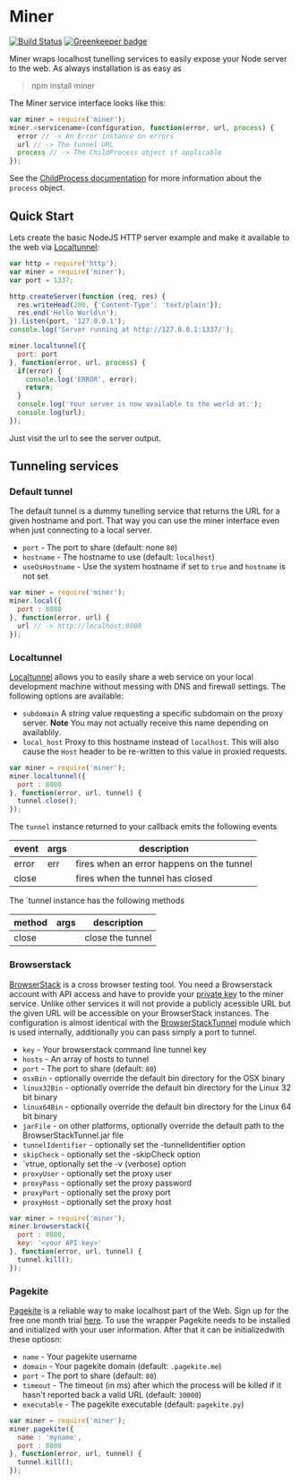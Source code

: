 # Miner

[![Build Status](https://travis-ci.org/daffl/miner.png?branch=master)](https://travis-ci.org/daffl/miner) [![Greenkeeper badge](https://badges.greenkeeper.io/daffl/miner.svg)](https://greenkeeper.io/)

Miner wraps localhost tunelling services to easily expose your Node server to the web. As always installation is as easy as

> npm install miner

The Miner service interface looks like this:

```js
var miner = require('miner');
miner.<servicename>(configuration, function(error, url, process) {
  error // -> An Error instance on errors
  url // -> The tunnel URL
  process // -> The ChildProcess object if applicable
});
```

See the [ChildProcess documentation](http://nodejs.org/api/child_process.html#child_process_class_childprocess)
for more information about the `process` object.

## Quick Start

Lets create the basic NodeJS HTTP server example and make it available to the web via
[Localtunnel](http://progrium.com/localtunnel/):

```js
var http = require('http');
var miner = require('miner');
var port = 1337;

http.createServer(function (req, res) {
  res.writeHead(200, {'Content-Type': 'text/plain'});
  res.end('Hello World\n');
}).listen(port, '127.0.0.1');
console.log('Server running at http://127.0.0.1:1337/');

miner.localtunnel({
  port: port
}, function(error, url, process) {
  if(error) {
    console.log('ERROR', error);
    return;
  }
  console.log('Your server is now available to the world at:');
  console.log(url);
});
```

Just visit the url to see the server output.

## Tunneling services

### Default tunnel

The default tunnel is a dummy tunelling service that returns the URL for a given hostname and port. That way you
can use the miner interface even when just connecting to a local server.

* `port` - The port to share (default: none `80`)
* `hostname` - The hostname to use (default: `localhost`)
* `useOsHostname` - Use the system hostname if set to `true` and `hostname` is not set

```js
var miner = require('miner');
miner.local({
  port : 8080
}, function(error, url) {
  url // -> http://localhost:8080
});
```

### Localtunnel

[Localtunnel](http://localtunnel.me) allows you to easily share a web service on your local development machine without messing with DNS and firewall settings. The following options are available:

* `subdomain` A *string* value requesting a specific subdomain on the proxy server. **Note** You may not actually receive this name depending on availablily.
* `local_host` Proxy to this hostname instead of `localhost`. This will also cause the `Host` header to be re-written to this value in proxied requests.

```js
var miner = require('miner');
miner.localtunnel({
  port : 8080
}, function(error, url, tunnel) {
  tunnel.close();
});
```

The `tunnel` instance returned to your callback emits the following events

|event|args|description|
|----|----|----|
|error|err|fires when an error happens on the tunnel|
|close||fires when the tunnel has closed|

The `tunnel instance has the following methods

|method|args|description|
|----|----|----|
|close||close the tunnel|


### Browserstack

[BrowserStack](http://browserstack.com) is a cross browser testing tool. You need a Browserstack account with API access and have to provide your [private key](http://www.browserstack.com/local-testing#cmd-tunnel) to the miner service. Unlike other
services it will not provide a publicly acessible URL but the given URL will be accessible on your BrowserStack
 instances. The configuration is almost identical with the [BrowserStackTunnel](https://github.com/pghalliday/node-BrowserStackTunnel) module which is used internally, additionally you can pass simply a port to tunnel.

* `key` - Your browserstack command line tunnel key
* `hosts` - An array of hosts to tunnel
* `port` - The port to share (default: `80`)
* `osxBin` - optionally override the default bin directory for the OSX binary
* `linux32Bin` - optionally override the default bin directory for the Linux 32 bit binary
* `linux64Bin` - optionally override the default bin directory for the Linux 64 bit binary
* `jarFile` - on other platforms, optionally override the default path to the BrowserStackTunnel.jar file
* `tunnelIdentifier` - optionally set the -tunnelIdentifier option
* `skipCheck` - optionally set the -skipCheck option
* `vtrue, optionally set the -v (verbose) option
* `proxyUser` - optionally set the proxy user
* `proxyPass` - optionally set the proxy password
* `proxyPort` - optionally set the proxy port
* `proxyHost` - optionally set the proxy host

```js
var miner = require('miner');
miner.browserstack({
  port : 8080,
  key: '<your API key>'
}, function(error, url, tunnel) {
  tunnel.kill();
});
```


### Pagekite

[Pagekite](https://pagekite.net/) is a reliable way to make localhost part of the Web.
Sign up for the free one month trial [here](https://pagekite.net/signup/).
To use the wrapper Pagekite needs to be installed and initialized with your user information.
After that it can be initializedwith these optiosn:

* `name` - Your pagekite username
* `domain` - Your pagekite domain (default: `.pagekite.me`)
* `port` - The port to share (default: `80`)
* `timeout` - The timeout (in *ms*) after which the process will be killed if
it hasn't reported back a valid URL (default: `30000`)
* `executable` - The pagekite executable (default: `pagekite.py`)

```js
var miner = require('miner');
miner.pagekite({
  name : 'myname',
  port : 8080
}, function(error, url, tunnel) {
  tunnel.kill();
});
```
